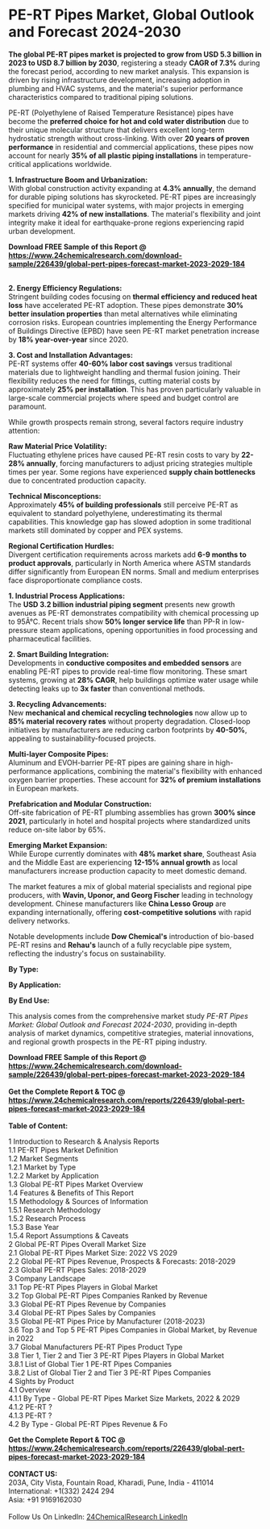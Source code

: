 <h1>PE-RT Pipes Market, Global Outlook and Forecast 2024-2030</h1><p><strong>The global PE-RT pipes market is projected to grow from USD 5.3 billion in 2023 to USD 8.7 billion by 2030</strong>, registering a steady <strong>CAGR of 7.3%</strong> during the forecast period, according to new market analysis. This expansion is driven by rising infrastructure development, increasing adoption in plumbing and HVAC systems, and the material's superior performance characteristics compared to traditional piping solutions.</p><p>PE-RT (Polyethylene of Raised Temperature Resistance) pipes have become the <strong>preferred choice for hot and cold water distribution</strong> due to their unique molecular structure that delivers excellent long-term hydrostatic strength without cross-linking. With over <strong>20 years of proven performance</strong> in residential and commercial applications, these pipes now account for nearly <strong>35% of all plastic piping installations</strong> in temperature-critical applications worldwide.</p><p><strong>1. Infrastructure Boom and Urbanization:</strong><br>
With global construction activity expanding at <strong>4.3% annually</strong>, the demand for durable piping solutions has skyrocketed. PE-RT pipes are increasingly specified for municipal water systems, with major projects in emerging markets driving <strong>42% of new installations</strong>. The material's flexibility and joint integrity make it ideal for earthquake-prone regions experiencing rapid urban development.</p><div><b>Download FREE Sample of this Report @ 
            <a href="https://www.24chemicalresearch.com/download-sample/226439/global-pert-pipes-forecast-market-2023-2029-184">
            https://www.24chemicalresearch.com/download-sample/226439/global-pert-pipes-forecast-market-2023-2029-184</a></b></div><br><p><strong>2. Energy Efficiency Regulations:</strong><br>
Stringent building codes focusing on <strong>thermal efficiency and reduced heat loss</strong> have accelerated PE-RT adoption. These pipes demonstrate <strong>30% better insulation properties</strong> than metal alternatives while eliminating corrosion risks. European countries implementing the Energy Performance of Buildings Directive (EPBD) have seen PE-RT market penetration increase by <strong>18% year-over-year</strong> since 2020.</p><p><strong>3. Cost and Installation Advantages:</strong><br>
PE-RT systems offer <strong>40-60% labor cost savings</strong> versus traditional materials due to lightweight handling and thermal fusion joining. Their flexibility reduces the need for fittings, cutting material costs by approximately <strong>25% per installation</strong>. This has proven particularly valuable in large-scale commercial projects where speed and budget control are paramount.</p><p>While growth prospects remain strong, several factors require industry attention:</p><p><strong>Raw Material Price Volatility:</strong><br>
    Fluctuating ethylene prices have caused PE-RT resin costs to vary by <strong>22-28% annually</strong>, forcing manufacturers to adjust pricing strategies multiple times per year. Some regions have experienced <strong>supply chain bottlenecks</strong> due to concentrated production capacity.</p><p><strong>Technical Misconceptions:</strong><br>
    Approximately <strong>45% of building professionals</strong> still perceive PE-RT as equivalent to standard polyethylene, underestimating its thermal capabilities. This knowledge gap has slowed adoption in some traditional markets still dominated by copper and PEX systems.</p><p><strong>Regional Certification Hurdles:</strong><br>
    Divergent certification requirements across markets add <strong>6-9 months to product approvals</strong>, particularly in North America where ASTM standards differ significantly from European EN norms. Small and medium enterprises face disproportionate compliance costs.</p><p><strong>1. Industrial Process Applications:</strong><br>
The <strong>USD 3.2 billion industrial piping segment</strong> presents new growth avenues as PE-RT demonstrates compatibility with chemical processing up to 95Â°C. Recent trials show <strong>50% longer service life</strong> than PP-R in low-pressure steam applications, opening opportunities in food processing and pharmaceutical facilities.</p><p><strong>2. Smart Building Integration:</strong><br>
Developments in <strong>conductive composites and embedded sensors</strong> are enabling PE-RT pipes to provide real-time flow monitoring. These smart systems, growing at <strong>28% CAGR</strong>, help buildings optimize water usage while detecting leaks up to <strong>3x faster</strong> than conventional methods.</p><p><strong>3. Recycling Advancements:</strong><br>
New <strong>mechanical and chemical recycling technologies</strong> now allow up to <strong>85% material recovery rates</strong> without property degradation. Closed-loop initiatives by manufacturers are reducing carbon footprints by <strong>40-50%</strong>, appealing to sustainability-focused projects.</p><p><strong>Multi-layer Composite Pipes:</strong><br>
    Aluminum and EVOH-barrier PE-RT pipes are gaining share in high-performance applications, combining the material's flexibility with enhanced oxygen barrier properties. These account for <strong>32% of premium installations</strong> in European markets.</p><p><strong>Prefabrication and Modular Construction:</strong><br>
    Off-site fabrication of PE-RT plumbing assemblies has grown <strong>300% since 2021</strong>, particularly in hotel and hospital projects where standardized units reduce on-site labor by 65%.</p><p><strong>Emerging Market Expansion:</strong><br>
    While Europe currently dominates with <strong>48% market share</strong>, Southeast Asia and the Middle East are experiencing <strong>12-15% annual growth</strong> as local manufacturers increase production capacity to meet domestic demand.</p><p>The market features a mix of global material specialists and regional pipe producers, with <strong>Wavin, Uponor, and Georg Fischer</strong> leading in technology development. Chinese manufacturers like <strong>China Lesso Group</strong> are expanding internationally, offering <strong>cost-competitive solutions</strong> with rapid delivery networks.</p><p>Notable developments include <strong>Dow Chemical's</strong> introduction of bio-based PE-RT resins and <strong>Rehau's</strong> launch of a fully recyclable pipe system, reflecting the industry's focus on sustainability.</p><p><strong>By Type:</strong></p><p><strong>By Application:</strong></p><p><strong>By End Use:</strong></p><p>This analysis comes from the comprehensive market study <em>PE-RT Pipes Market: Global Outlook and Forecast 2024-2030</em>, providing in-depth analysis of market dynamics, competitive strategies, material innovations, and regional growth prospects in the PE-RT piping industry.</p><div><b>Download FREE Sample of this Report @ 
            <a href="https://www.24chemicalresearch.com/download-sample/226439/global-pert-pipes-forecast-market-2023-2029-184">
            https://www.24chemicalresearch.com/download-sample/226439/global-pert-pipes-forecast-market-2023-2029-184</a></b></div><br><div><b>Get the Complete Report & TOC @ 
            <a href="https://www.24chemicalresearch.com/reports/226439/global-pert-pipes-forecast-market-2023-2029-184">
            https://www.24chemicalresearch.com/reports/226439/global-pert-pipes-forecast-market-2023-2029-184</a></b></div><br>
            <b>Table of Content:</b><p>1 Introduction to Research & Analysis Reports<br />
    1.1 PE-RT Pipes Market Definition<br />
    1.2 Market Segments<br />
        1.2.1 Market by Type<br />
        1.2.2 Market by Application<br />
    1.3 Global PE-RT Pipes Market Overview<br />
    1.4 Features & Benefits of This Report<br />
    1.5 Methodology & Sources of Information<br />
        1.5.1 Research Methodology<br />
        1.5.2 Research Process<br />
        1.5.3 Base Year<br />
        1.5.4 Report Assumptions & Caveats<br />
2 Global PE-RT Pipes Overall Market Size<br />
    2.1 Global PE-RT Pipes Market Size: 2022 VS 2029<br />
    2.2 Global PE-RT Pipes Revenue, Prospects & Forecasts: 2018-2029<br />
    2.3 Global PE-RT Pipes Sales: 2018-2029<br />
3 Company Landscape<br />
    3.1 Top PE-RT Pipes Players in Global Market<br />
    3.2 Top Global PE-RT Pipes Companies Ranked by Revenue<br />
    3.3 Global PE-RT Pipes Revenue by Companies<br />
    3.4 Global PE-RT Pipes Sales by Companies<br />
    3.5 Global PE-RT Pipes Price by Manufacturer (2018-2023)<br />
    3.6 Top 3 and Top 5 PE-RT Pipes Companies in Global Market, by Revenue in 2022<br />
    3.7 Global Manufacturers PE-RT Pipes Product Type<br />
    3.8 Tier 1, Tier 2 and Tier 3 PE-RT Pipes Players in Global Market<br />
        3.8.1 List of Global Tier 1 PE-RT Pipes Companies<br />
        3.8.2 List of Global Tier 2 and Tier 3 PE-RT Pipes Companies<br />
4 Sights by Product<br />
    4.1 Overview<br />
        4.1.1 By Type - Global PE-RT Pipes Market Size Markets, 2022 & 2029<br />
        4.1.2 PE-RT ?<br />
        4.1.3 PE-RT ?<br />
    4.2 By Type - Global PE-RT Pipes Revenue & Fo</p><div><b>Get the Complete Report & TOC @ 
            <a href="https://www.24chemicalresearch.com/reports/226439/global-pert-pipes-forecast-market-2023-2029-184">
            https://www.24chemicalresearch.com/reports/226439/global-pert-pipes-forecast-market-2023-2029-184</a></b></div><br><b>CONTACT US:</b><br>
            203A, City Vista, Fountain Road, Kharadi, Pune, India - 411014<br>
            International: +1(332) 2424 294<br>
            Asia: +91 9169162030 <br><br>
            Follow Us On LinkedIn: <a href="https://www.linkedin.com/company/24chemicalresearch/">24ChemicalResearch LinkedIn</a>